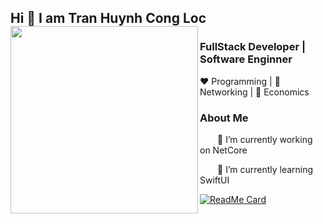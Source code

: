 
##  Hi 👋 I am Tran Huynh Cong Loc <img width="300" align="left" src="https://media.giphy.com/media/VgGpnYeMVljm1vRA6g/giphy.gif">
### FullStack Developer | Software Enginner 

<p>❤️ Programming | 🧡 Networking | 💚 Economics</p> 

### About Me

<p>&emsp;&emsp;🔭 I’m currently working on NetCore</p>
<p>&emsp;&emsp;🌱 I’m currently learning SwiftUI</p>

[![ReadMe Card](https://github-readme-stats.vercel.app/api?username=thcl-0407&show_icons=true)](https://github.com/thcl-0407/thcl-0407) 




